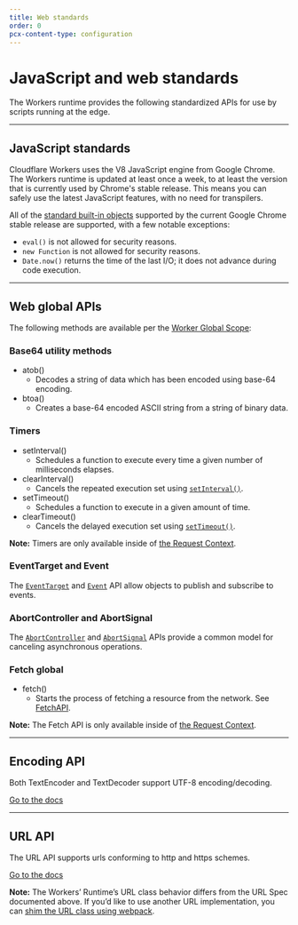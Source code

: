 ```yaml
---
title: Web standards
order: 0
pcx-content-type: configuration
---
```


# JavaScript and web standards

The Workers runtime provides the following standardized APIs for use by scripts running at the edge.

---

## JavaScript standards

Cloudflare Workers uses the V8 JavaScript engine from Google Chrome. The Workers runtime is updated at least once a week, to at least the version that is currently used by Chrome's stable release. This means you can safely use the latest JavaScript features, with no need for transpilers.

All of the [standard built-in objects](https://developer.mozilla.org/en-US/docs/Web/JavaScript/Reference) supported by the current Google Chrome stable release are supported, with a few notable exceptions:

- `eval()` is not allowed for security reasons.
- `new Function` is not allowed for security reasons.
- `Date.now()` returns the time of the last I/O; it does not advance during code execution.

---

## Web global APIs

The following methods are available per the [Worker Global Scope](https://developer.mozilla.org/en-US/docs/Web/API/WorkerGlobalScope):

### Base64 utility methods

<Definitions>

- <TypeLink href="https://developer.mozilla.org/en-US/docs/Web/API/WindowOrWorkerGlobalScope/atob">
    atob()
  </TypeLink>

  - Decodes a string of data which has been encoded using base-64 encoding.

- <TypeLink href="https://developer.mozilla.org/en-US/docs/Web/API/WindowOrWorkerGlobalScope/btoa">
    btoa()
  </TypeLink>

  - Creates a base-64 encoded ASCII string from a string of binary data.

</Definitions>

### Timers

<Definitions>

- <TypeLink href="https://developer.mozilla.org/en-US/docs/Web/API/WindowOrWorkerGlobalScope/setInterval">
    setInterval()
  </TypeLink>

  - Schedules a function to execute every time a given number of milliseconds elapses.

- <TypeLink href="https://developer.mozilla.org/en-US/docs/Web/API/WindowOrWorkerGlobalScope/clearInterval">
    clearInterval()
  </TypeLink>

  - Cancels the repeated execution set using [`setInterval()`](https://developer.mozilla.org/en-US/docs/Web/API/WindowOrWorkerGlobalScope/setInterval).

- <TypeLink href="https://developer.mozilla.org/en-US/docs/Web/API/WindowOrWorkerGlobalScope/setTimeout">
    setTimeout()
  </TypeLink>

  - Schedules a function to execute in a given amount of time.

- <TypeLink href="https://developer.mozilla.org/en-US/docs/Web/API/WindowOrWorkerGlobalScope/clearTimeout">
    clearTimeout()
  </TypeLink>

  - Cancels the delayed execution set using [`setTimeout()`](https://developer.mozilla.org/en-US/docs/Web/API/WindowOrWorkerGlobalScope/setTimeout).

</Definitions>

<Aside>

**Note:** Timers are only available inside of [the Request Context](/runtime-apis/request#the-request-context).

</Aside>

### EventTarget and Event

The [`EventTarget`](https://developer.mozilla.org/en-US/docs/Web/API/EventTarget) and [`Event`](https://developer.mozilla.org/en-US/docs/Web/API/Event) API allow objects to publish and subscribe to events.

### AbortController and AbortSignal

The [`AbortController`](https://developer.mozilla.org/en-US/docs/Web/API/AbortController) and [`AbortSignal`](https://developer.mozilla.org/en-US/docs/Web/API/AbortSignal) APIs provide a common model for canceling asynchronous operations.

### Fetch global

<Definitions>

- <TypeLink href="https://developer.mozilla.org/en-US/docs/Web/API/WindowOrWorkerGlobalScope/fetch">
    fetch()
  </TypeLink>

  - Starts the process of fetching a resource from the network. See [FetchAPI](/runtime-apis/fetch).

</Definitions>

<Aside>

**Note:** The Fetch API is only available inside of [the Request Context](/runtime-apis/request#the-request-context).

</Aside>

---

## Encoding API

Both TextEncoder and TextDecoder support UTF-8 encoding/decoding.

[Go to the docs](https://developer.mozilla.org/en-US/docs/Web/API/Encoding_API)

---

## URL API

The URL API supports urls conforming to http and https schemes.

[Go to the docs](https://developer.mozilla.org/en-US/docs/Web/API/URL)

<Aside>

**Note:** The Workers’ Runtime’s URL class behavior differs from the URL Spec documented above. If you’d like to use another URL implementation, you can [shim the URL class using webpack](/cli-wrangler/webpack/#shimming-globals).

</Aside>
